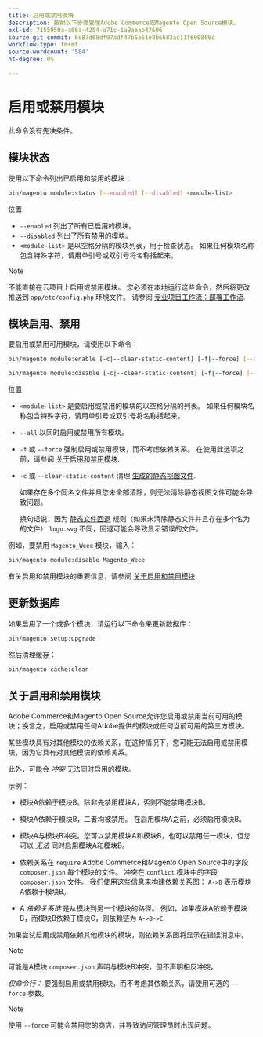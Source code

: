 ```yaml
---
title: 启用或禁用模块
description: 按照以下步骤管理Adobe Commerce或Magento Open Source模块。
exl-id: 7155950a-a66a-4254-a71c-1a9aeab47606
source-git-commit: 6e87d68df97adf47b5a61e8b6683ac11f600806c
workflow-type: tm+mt
source-wordcount: '584'
ht-degree: 0%

---
```


# 启用或禁用模块

此命令没有先决条件。

## 模块状态

使用以下命令列出已启用和禁用的模块：

```bash
bin/magento module:status [--enabled] [--disabled] <module-list>
```

位置

* `--enabled` 列出了所有已启用的模块。
* `--disabled` 列出了所有禁用的模块。
* `<module-list>` 是以空格分隔的模块列表，用于检查状态。 如果任何模块名称包含特殊字符，请用单引号或双引号将名称括起来。

>[!NOTE]
>
>不能直接在云项目上启用或禁用模块。 您必须在本地运行这些命令，然后将更改推送到 `app/etc/config.php` 环境文件。 请参阅 [专业项目工作流：部署工作流](https://experienceleague.adobe.com/docs/commerce-cloud-service/user-guide/architecture/pro-develop-deploy-workflow.html#deployment-workflow).

## 模块启用、禁用

要启用或禁用可用模块，请使用以下命令：

```bash
bin/magento module:enable [-c|--clear-static-content] [-f|--force] [--all] <module-list>
```

```bash
bin/magento module:disable [-c|--clear-static-content] [-f|--force] [--all] <module-list>
```

位置

* `<module-list>` 是要启用或禁用的模块的以空格分隔的列表。 如果任何模块名称包含特殊字符，请用单引号或双引号将名称括起来。
* `--all` 以同时启用或禁用所有模块。
* `-f` 或 `--force` 强制启用或禁用模块，而不考虑依赖关系。 在使用此选项之前，请参阅 [关于启用和禁用模块](#about-enabling-and-disabling-modules).
* `-c` 或 `--clear-static-content` 清理 [生成的静态视图文件](../../configuration/cli/static-view-file-deployment.md).

  如果存在多个同名文件并且您未全部清除，则无法清除静态视图文件可能会导致问题。

  换句话说，因为 [静态文件回退](../../configuration/cli/static-view-file-deployment.md) 规则（如果未清除静态文件并且存在多个名为的文件） `logo.svg` 不同，回退可能会导致显示错误的文件。

例如，要禁用 `Magento_Weee` 模块，输入：

```bash
bin/magento module:disable Magento_Weee
```

有关启用和禁用模块的重要信息，请参阅 [关于启用和禁用模块](#about-enabling-and-disabling-modules).

## 更新数据库

如果启用了一个或多个模块，请运行以下命令来更新数据库：

```bash
bin/magento setup:upgrade
```

然后清理缓存：

```bash
bin/magento cache:clean
```

## 关于启用和禁用模块

Adobe Commerce和Magento Open Source允许您启用或禁用当前可用的模块；换言之，启用或禁用任何Adobe提供的模块或任何当前可用的第三方模块。

某些模块具有对其他模块的依赖关系，在这种情况下，您可能无法启用或禁用模块，因为它具有对其他模块的依赖关系。

此外，可能会 *冲突* 无法同时启用的模块。

示例：

* 模块A依赖于模块B。除非先禁用模块A，否则不能禁用模块B。

* 模块A依赖于模块B，二者均被禁用。 在启用模块A之前，必须启用模块B。

* 模块A与模块B冲突。您可以禁用模块A和模块B，也可以禁用任一模块，但您可以 *无法* 同时启用模块A和模块B。

* 依赖关系在 `require` Adobe Commerce和Magento Open Source中的字段 `composer.json` 每个模块的文件。 冲突在 `conflict` 模块中的字段 `composer.json` 文件。 我们使用这些信息来构建依赖关系图： `A->B` 表示模块A依赖于模块B。

* A *依赖关系链* 是从模块到另一个模块的路径。 例如，如果模块A依赖于模块B，而模块B依赖于模块C，则依赖链为 `A->B->C`.

如果尝试启用或禁用依赖其他模块的模块，则依赖关系图将显示在错误消息中。

>[!NOTE]
>
>可能是A模块 `composer.json` 声明与模块B冲突，但不声明相反冲突。

*仅命令行：* 要强制启用或禁用模块，而不考虑其依赖关系，请使用可选的 `--force` 参数。

>[!NOTE]
>
>使用 `--force` 可能会禁用您的商店，并导致访问管理员时出现问题。
